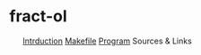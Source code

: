# fract-ol
<ul>
  <a href="">Intrduction</a>
  <a href="">Makefile</a>
  <a href="">Program</a>
  <a herf="">Sources & Links</a>
</ol>

